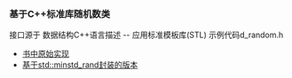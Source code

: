 ### 基于C++标准库随机数类

接口源于 数据结构C++语言描述 -- 应用标准模板库(STL) 示例代码d_random.h

- [书中原始实现](origin)
- [基于std::minstd_rand封装的版本](recipe-01)

